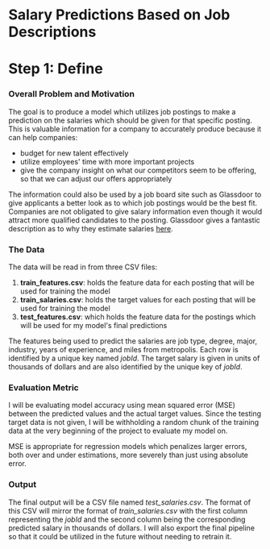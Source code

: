 
# Salary Predictions Based on Job Descriptions

# Step 1: Define

### Overall Problem and Motivation

The goal is to produce a model which utilizes job postings to make a prediction on the salaries which should be given for that specific posting. This is valuable information for a company to accurately produce because it can help companies: 
* budget for new talent effectively
* utilize employees' time with more important projects
* give the company insight on what our competitors seem to be offering, so that we can adjust our offers appropriately

The information could also be used by a job board site such as Glassdoor to give applicants a better look as to which job postings would be the best fit. Companies are not obligated to give salary information even though it would attract more qualified candidates to the posting. Glassdoor gives a fantastic description as to why they estimate salaries [here](https://help.glassdoor.com/article/What-are-Salary-Estimates-in-Job-Listings/en_US/).

### The Data

The data will be read in from three CSV files:
1. __train_features.csv__: holds the feature data for each posting that will be used for training the model
2. __train_salaries.csv__: holds the target values for each posting that will be used for training the model
3. __test_features.csv__: which holds the feature data for the postings which will be used for my model's final predictions

The features being used to predict the salaries are job type, degree, major, industry, years of experience, and miles from metropolis. Each row is identified by a unique key named *jobId*. The target salary is given in units of thousands of dollars and are also identified by the unique key of *jobId*.


### Evaluation Metric

I will be evaluating model accuracy using mean squared error (MSE) between the predicted values and the actual target values. Since the testing target data is not given, I will be withholding a random chunk of the training data at the very beginning of the project to evaluate my model on. 

MSE is appropriate for regression models which penalizes larger errors, both over and under estimations, more severely than just using absolute error.

### Output

The final output will be a CSV file named *test_salaries.csv*. The format of this CSV will mirror the format of *train_salaries.csv* with the first column representing the *jobId* and the second column being the corresponding predicted salary in thousands of dollars. I will also export the final pipeline so that it could be utilized in the future without needing to retrain it.
